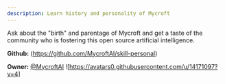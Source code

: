 ```yaml
---
description: Learn history and personality of Mycroft
---
```

Ask about the "birth" and parentage of Mycroft and get a taste of the community
who is fostering this open source artificial intelligence.

**Github:** (https://github.com/MycroftAI/skill-personal)

**Owner:** [@MycroftAI](https://github.com/MycroftAI) ![https://avatars0.githubusercontent.com/u/14171097?v=4]

